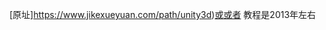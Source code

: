 [原址]https://www.jikexueyuan.com/path/unity3d)[或](https://www.bilibili.com/video/av9248637)[或者](https://www.bilibili.com/video/av20161110?from=search&seid=16862699456849116667)
教程是2013年左右   
